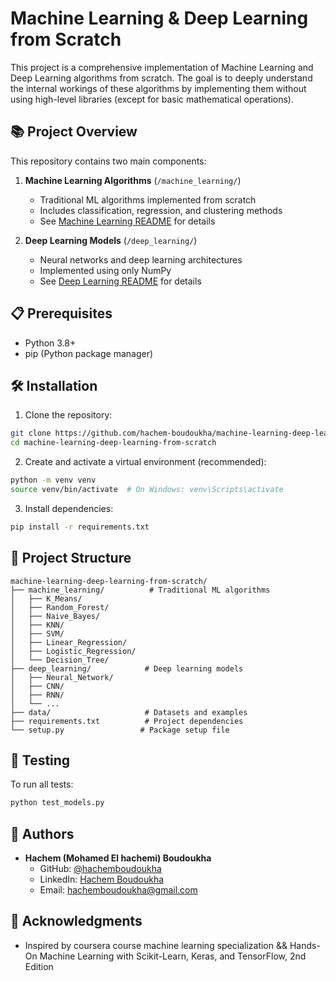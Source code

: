# Machine Learning & Deep Learning from Scratch

This project is a comprehensive implementation of Machine Learning and Deep Learning algorithms from scratch. The goal is to deeply understand the internal workings of these algorithms by implementing them without using high-level libraries (except for basic mathematical operations).

## 📚 Project Overview

This repository contains two main components:

1. **Machine Learning Algorithms** (`/machine_learning/`)
   - Traditional ML algorithms implemented from scratch
   - Includes classification, regression, and clustering methods
   - See [Machine Learning README](machine_learning/README.md) for details

2. **Deep Learning Models** (`/deep_learning/`)
   - Neural networks and deep learning architectures
   - Implemented using only NumPy
   - See [Deep Learning README](deep_learning/README.md) for details

## 📋 Prerequisites

- Python 3.8+
- pip (Python package manager)

## 🛠️ Installation

1. Clone the repository:
```bash
git clone https://github.com/hachem-boudoukha/machine-learning-deep-learning-from-scratch.git
cd machine-learning-deep-learning-from-scratch
```

2. Create and activate a virtual environment (recommended):
```bash
python -m venv venv
source venv/bin/activate  # On Windows: venv\Scripts\activate
```

3. Install dependencies:
```bash
pip install -r requirements.txt
```

## 📁 Project Structure

```
machine-learning-deep-learning-from-scratch/
├── machine_learning/          # Traditional ML algorithms
│   ├── K_Means/
│   ├── Random_Forest/
│   ├── Naive_Bayes/
│   ├── KNN/
│   ├── SVM/
│   ├── Linear_Regression/
│   ├── Logistic_Regression/
│   └── Decision_Tree/
├── deep_learning/            # Deep learning models
│   ├── Neural_Network/
│   ├── CNN/
│   ├── RNN/
│   └── ...
├── data/                     # Datasets and examples
├── requirements.txt          # Project dependencies
└── setup.py                 # Package setup file
```

## 🧪 Testing

To run all tests:
```bash
python test_models.py
```


## 👥 Authors
- **Hachem (Mohamed El hachemi) Boudoukha**
  - GitHub: [@hachemboudoukha](https://github.com/hachemboudoukha)
  - LinkedIn: [Hachem Boudoukha](https://www.linkedin.com/in/hachem-boudoukha/)
  - Email: [hachemboudoukha@gmail.com](mailto:hachemboudoukha@gmail.com)

## 🙏 Acknowledgments
- Inspired by coursera course machine learning specialization &&  Hands-On Machine Learning with Scikit-Learn, Keras, and TensorFlow, 2nd Edition

